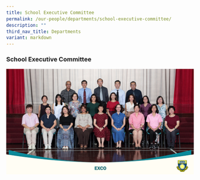 ```yaml
---
title: School Executive Committee
permalink: /our-people/departments/school-executive-committee/
description: ""
third_nav_title: Departments
variant: markdown
---
```

### **School Executive Committee**


![EXCO](/images/Our%20People/School%20Departments/exco%2023.jpg)
